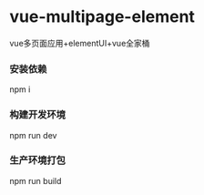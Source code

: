 # vue-multipage-element
vue多页面应用+elementUI+vue全家桶

### 安装依赖<br>
npm i<br>
### 构建开发环境<br>
npm run dev
### 生产环境打包<br>
npm run build
